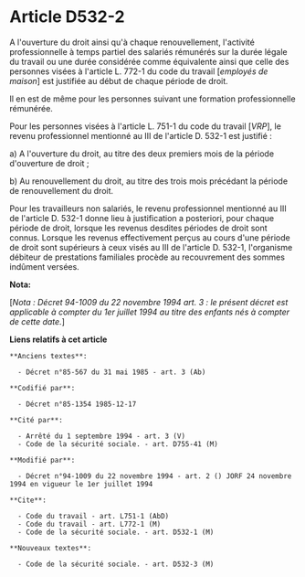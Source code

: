 # Article D532-2

A l'ouverture du droit ainsi qu'à chaque renouvellement, l'activité professionnelle à temps partiel des salariés rémunérés
sur la durée légale du travail ou une durée considérée comme équivalente ainsi que celle des personnes visées à l'article L.
772-1 du code du travail [*employés de maison*] est justifiée au début de chaque période de droit.

Il en est de même pour les personnes suivant une formation professionnelle rémunérée.

Pour les personnes visées à l'article L. 751-1 du code du travail [*VRP*], le revenu professionnel mentionné au III de
l'article D. 532-1 est justifié :

a) A l'ouverture du droit, au titre des deux premiers mois de la période d'ouverture de droit ;

b) Au renouvellement du droit, au titre des trois mois précédant la période de renouvellement du droit.

Pour les travailleurs non salariés, le revenu professionnel mentionné au III de l'article D. 532-1 donne lieu à justification
a posteriori, pour chaque période de droit, lorsque les revenus desdites périodes de droit sont connus. Lorsque les revenus
effectivement perçus au cours d'une période de droit sont supérieurs à ceux visés au III de l'article D. 532-1, l'organisme
débiteur de prestations familiales procède au recouvrement des sommes indûment versées.

**Nota:**

[*Nota : Décret 94-1009 du 22 novembre 1994 art. 3 : le présent décret est applicable à compter du 1er juillet 1994 au titre
des enfants nés à compter de cette date.*]

**Liens relatifs à cet article**

	**Anciens textes**:

	  - Décret n°85-567 du 31 mai 1985 - art. 3 (Ab)

	**Codifié par**:

	  - Décret n°85-1354 1985-12-17

	**Cité par**:

	  - Arrêté du 1 septembre 1994 - art. 3 (V)
	  - Code de la sécurité sociale. - art. D755-41 (M)

	**Modifié par**:

	  - Décret n°94-1009 du 22 novembre 1994 - art. 2 () JORF 24 novembre 1994 en vigueur le 1er juillet 1994

	**Cite**:

	  - Code du travail - art. L751-1 (AbD)
	  - Code du travail - art. L772-1 (M)
	  - Code de la sécurité sociale. - art. D532-1 (M)

	**Nouveaux textes**:

	  - Code de la sécurité sociale. - art. D532-3 (M)
